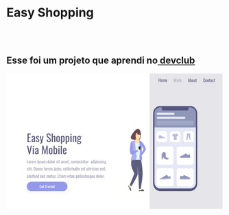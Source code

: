 <h1>Easy Shopping</h1>
<br>
<br>
<h2> Esse foi um projeto que aprendi no<a href="https://rodolfomori.com.br/devclub"> devclub</a> </h2>
<img src="https://github.com/Jose-Wernerson/easy-shopping/blob/main/img/Rectangle.png?raw=true">

